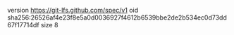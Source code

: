version https://git-lfs.github.com/spec/v1
oid sha256:26526af4e23f8e5a0d0036927f4612b6539bbe2de2b534ec0d73dd67f17714df
size 8

